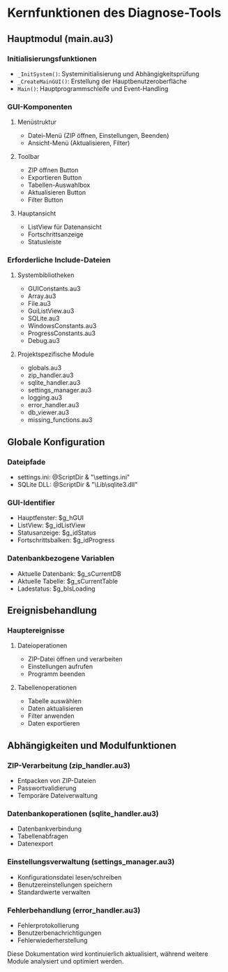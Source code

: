 # Kernfunktionen des Diagnose-Tools

## Hauptmodul (main.au3)

### Initialisierungsfunktionen
- `_InitSystem()`: Systeminitialisierung und Abhängigkeitsprüfung
- `_CreateMainGUI()`: Erstellung der Hauptbenutzeroberfläche
- `Main()`: Hauptprogrammschleife und Event-Handling

### GUI-Komponenten
1. Menüstruktur
   - Datei-Menü (ZIP öffnen, Einstellungen, Beenden)
   - Ansicht-Menü (Aktualisieren, Filter)

2. Toolbar
   - ZIP öffnen Button
   - Exportieren Button
   - Tabellen-Auswahlbox
   - Aktualisieren Button
   - Filter Button

3. Hauptansicht
   - ListView für Datenansicht
   - Fortschrittsanzeige
   - Statusleiste

### Erforderliche Include-Dateien
1. Systembibliotheken
   - GUIConstants.au3
   - Array.au3
   - File.au3
   - GuiListView.au3
   - SQLite.au3
   - WindowsConstants.au3
   - ProgressConstants.au3
   - Debug.au3

2. Projektspezifische Module
   - globals.au3
   - zip_handler.au3
   - sqlite_handler.au3
   - settings_manager.au3
   - logging.au3
   - error_handler.au3
   - db_viewer.au3
   - missing_functions.au3

## Globale Konfiguration

### Dateipfade
- settings.ini: @ScriptDir & "\settings.ini"
- SQLite DLL: @ScriptDir & "\Lib\sqlite3.dll"

### GUI-Identifier
- Hauptfenster: $g_hGUI
- ListView: $g_idListView
- Statusanzeige: $g_idStatus
- Fortschrittsbalken: $g_idProgress

### Datenbankbezogene Variablen
- Aktuelle Datenbank: $g_sCurrentDB
- Aktuelle Tabelle: $g_sCurrentTable
- Ladestatus: $g_bIsLoading

## Ereignisbehandlung

### Hauptereignisse
1. Dateioperationen
   - ZIP-Datei öffnen und verarbeiten
   - Einstellungen aufrufen
   - Programm beenden

2. Tabellenoperationen
   - Tabelle auswählen
   - Daten aktualisieren
   - Filter anwenden
   - Daten exportieren

## Abhängigkeiten und Modulfunktionen

### ZIP-Verarbeitung (zip_handler.au3)
- Entpacken von ZIP-Dateien
- Passwortvalidierung
- Temporäre Dateiverwaltung

### Datenbankoperationen (sqlite_handler.au3)
- Datenbankverbindung
- Tabellenabfragen
- Datenexport

### Einstellungsverwaltung (settings_manager.au3)
- Konfigurationsdatei lesen/schreiben
- Benutzereinstellungen speichern
- Standardwerte verwalten

### Fehlerbehandlung (error_handler.au3)
- Fehlerprotokollierung
- Benutzerbenachrichtigungen
- Fehlerwiederherstellung

Diese Dokumentation wird kontinuierlich aktualisiert, während weitere Module analysiert und optimiert werden.